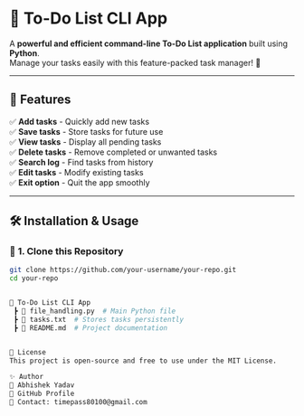# 📝 To-Do List CLI App

A **powerful and efficient command-line To-Do List application** built using **Python**.  
Manage your tasks easily with this feature-packed task manager! 🚀  

---

## 🎯 Features

✅ **Add tasks** - Quickly add new tasks  
✅ **Save tasks** - Store tasks for future use  
✅ **View tasks** - Display all pending tasks  
✅ **Delete tasks** - Remove completed or unwanted tasks  
✅ **Search log** - Find tasks from history  
✅ **Edit tasks** - Modify existing tasks  
✅ **Exit option** - Quit the app smoothly  

---

## 🛠️ Installation & Usage

### 📌 **1. Clone this Repository**
```sh
git clone https://github.com/your-username/your-repo.git
cd your-repo


📁 To-Do List CLI App
 ┣ 📄 file_handling.py  # Main Python file
 ┣ 📄 tasks.txt  # Stores tasks persistently
 ┣ 📄 README.md  # Project documentation


📝 License
This project is open-source and free to use under the MIT License.

✨ Author
👤 Abhishek Yadav
🔗 GitHub Profile
📧 Contact: timepass80100@gmail.com
